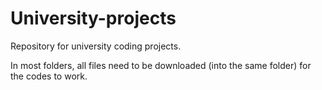 # University-projects
Repository for university coding projects.

In most folders, all files need to be downloaded (into the same folder) for the codes to work.
